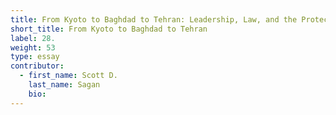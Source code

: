 ```yaml
---
title: From Kyoto to Baghdad to Tehran: Leadership, Law, and the Protection of Cultural Heritage
short_title: From Kyoto to Baghdad to Tehran
label: 28.
weight: 53
type: essay
contributor:
  - first_name: Scott D.
    last_name: Sagan
    bio:
---
```

